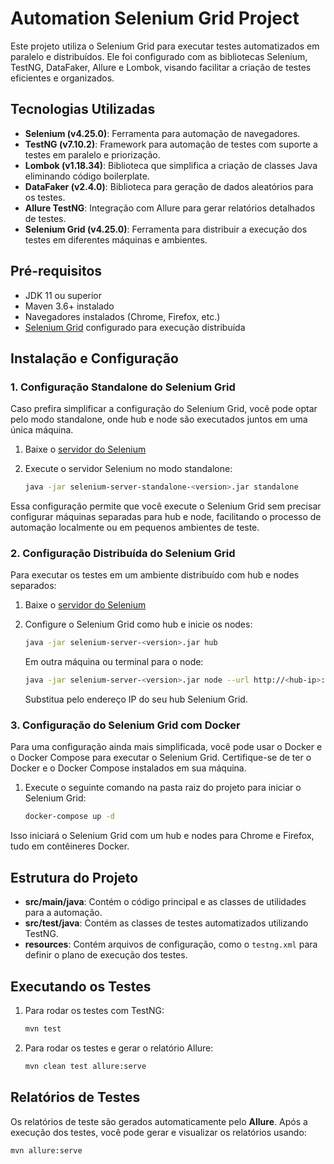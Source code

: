 # Automation Selenium Grid Project

Este projeto utiliza o Selenium Grid para executar testes automatizados em paralelo e distribuídos. Ele foi configurado com as bibliotecas Selenium, TestNG, DataFaker, Allure e Lombok, visando facilitar a criação de testes eficientes e organizados.

## Tecnologias Utilizadas

- **Selenium (v4.25.0)**: Ferramenta para automação de navegadores.
- **TestNG (v7.10.2)**: Framework para automação de testes com suporte a testes em paralelo e priorização.
- **Lombok (v1.18.34)**: Biblioteca que simplifica a criação de classes Java eliminando código boilerplate.
- **DataFaker (v2.4.0)**: Biblioteca para geração de dados aleatórios para os testes.
- **Allure TestNG**: Integração com Allure para gerar relatórios detalhados de testes.
- **Selenium Grid (v4.25.0)**: Ferramenta para distribuir a execução dos testes em diferentes máquinas e ambientes.

## Pré-requisitos

- JDK 11 ou superior
- Maven 3.6+ instalado
- Navegadores instalados (Chrome, Firefox, etc.)
- [Selenium Grid](https://www.selenium.dev/documentation/grid/getting_started/) configurado para execução distribuída

## Instalação e Configuração

### 1. Configuração Standalone do Selenium Grid

Caso prefira simplificar a configuração do Selenium Grid, você pode optar pelo modo standalone, onde hub e node são executados juntos em uma única máquina.

1. Baixe o [servidor do Selenium](https://github.com/SeleniumHQ/selenium/releases/tag/selenium-4.25.0)

2. Execute o servidor Selenium no modo standalone:

    ```bash
    java -jar selenium-server-standalone-<version>.jar standalone
    ```

Essa configuração permite que você execute o Selenium Grid sem precisar configurar máquinas separadas para hub e node, facilitando o processo de automação localmente ou em pequenos ambientes de teste.

### 2. Configuração Distribuída do Selenium Grid

Para executar os testes em um ambiente distribuído com hub e nodes separados:

1. Baixe o [servidor do Selenium](https://github.com/SeleniumHQ/selenium/releases/tag/selenium-4.25.0)

2. Configure o Selenium Grid como hub e inicie os nodes:

    ```bash
    java -jar selenium-server-<version>.jar hub
    ```

   Em outra máquina ou terminal para o node:

    ```bash
    java -jar selenium-server-<version>.jar node --url http://<hub-ip>:4444
    ```
    
    Substitua <hub-ip> pelo endereço IP do seu hub Selenium Grid.

### 3. Configuração do Selenium Grid com Docker

Para uma configuração ainda mais simplificada, você pode usar o Docker e o Docker Compose para executar o Selenium Grid. Certifique-se de ter o Docker e o Docker Compose instalados em sua máquina.

1. Execute o seguinte comando na pasta raiz do projeto para iniciar o Selenium Grid:

    ```bash
    docker-compose up -d
    ```

Isso iniciará o Selenium Grid com um hub e nodes para Chrome e Firefox, tudo em contêineres Docker.

## Estrutura do Projeto

- **src/main/java**: Contém o código principal e as classes de utilidades para a automação.
- **src/test/java**: Contém as classes de testes automatizados utilizando TestNG.
- **resources**: Contém arquivos de configuração, como o `testng.xml` para definir o plano de execução dos testes.

## Executando os Testes

1. Para rodar os testes com TestNG:

    ```bash
    mvn test
    ```

2. Para rodar os testes e gerar o relatório Allure:

    ```bash
    mvn clean test allure:serve
    ```

## Relatórios de Testes

Os relatórios de teste são gerados automaticamente pelo **Allure**. Após a execução dos testes, você pode gerar e visualizar os relatórios usando:

```bash
mvn allure:serve
